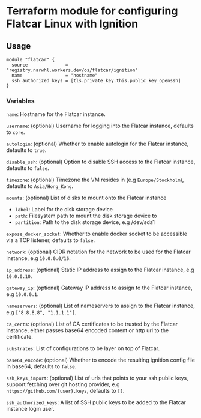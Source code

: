 # Terraform module for configuring Flatcar Linux with Ignition

## Usage

```hcl
module "flatcar" {
  source              = "registry.narwhl.workers.dev/os/flatcar/ignition"
  name                = "hostname"
  ssh_authorized_keys = [tls.private_key.this.public_key_openssh]
}
```

### Variables

`name`: Hostname for the Flatcar instance.

`username`: (optional) Username for logging into the Flatcar instance, defaults to `core`.

`autologin`: (optional) Whether to enable autologin for the Flatcar instance, defaults to `true`.

`disable_ssh`: (optional) Option to disable SSH access to the Flatcar instance, defaults to `false`.

`timezone`: (optional) Timezone the VM resides in (e.g `Europe/Stockholm`), defaults to `Asia/Hong_Kong`.

`mounts`: (optional) List of disks to mount onto the Flatcar instance

- `label`: Label for the disk storage device
- `path`: Filesystem path to mount the disk storage device to
- `partition`: Path to the disk storage device, e.g /dev/sda1

`expose_docker_socket`: Whether to enable docker socket to be accessible via a TCP listener, defaults to `false`.

`network`: (optional) CIDR notation for the network to be used for the Flatcar instance, e.g `10.0.0.0/16`.

`ip_address`: (optional) Static IP address to assign to the Flatcar instance, e.g `10.0.0.10`.

`gateway_ip`: (optional) Gateway IP address to assign to the Flatcar instance, e.g `10.0.0.1`.

`nameservers`: (optional) List of nameservers to assign to the Flatcar instance, e.g `["8.8.8.8", "1.1.1.1"]`.

`ca_certs`: (optional) List of CA certificates to be trusted by the Flatcar instance, either passes base64 encoded content or http url to the certificate.

`substrates`: List of configurations to be layer on top of Flatcar.

`base64_encode`: (optional) Whether to encode the resulting ignition config file in base64, defaults to `false`.

`ssh_keys_import`: (optional) List of urls that points to your ssh public keys, support fetching over git hosting provider, e.g `https://github.com/{user}.keys`, defaults to `[]`.

`ssh_authorized_keys`: A list of SSH public keys to be added to the Flatcar instance login user.
